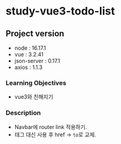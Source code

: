 # study-vue3-todo-list

## Project version

- node : 16.17.1
- vue : 3.2.41
- json-server : 0.17.1
- axios : 1.1.3

### Learning Objectives

- vue3와 친해지기

### Description

- Navbar에 router link 적용하기.
- <a>태그 대신 <router-link>사용 후 href -> `to`로 교체.